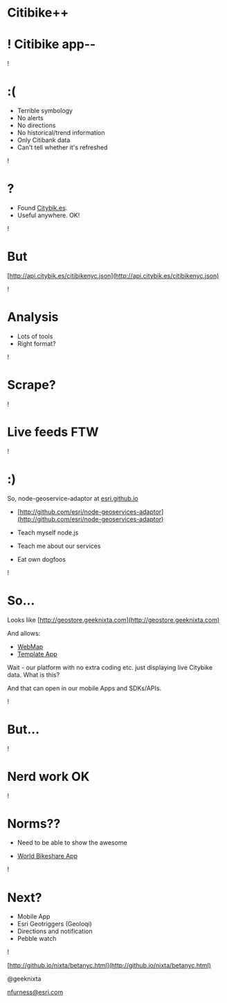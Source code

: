 Citibike++
===

!
Citibike app--
===

!

:(
===
* Terrible symbology
* No alerts
* No directions
* No historical/trend information
* Only Citibank data
* Can't tell whether it's refreshed

!

?
===
* Found
[Citybik.es](http://citybik.es).
* Useful anywhere. OK!
 
!

But
===
[http://api.citybik.es/citibikenyc.json](http://api.citybik.es/citibikenyc.json)

!

Analysis
===

* Lots of tools
* Right format?

!

Scrape?
===

!

Live feeds FTW
===

!

:)
===
So, node-geoservice-adaptor at [esri.github.io](http://esri.github.io)

* [http://github.com/esri/node-geoservices-adaptor](http://github.com/esri/node-geoservices-adaptor)

* Teach myself node.js
* Teach me about our services
* Eat own dogfoos

!

So...
==
Looks like [http://geostore.geeknixta.com](http://geostore.geeknixta.com)

And allows:
* [WebMap](http://geeknixta.maps.arcgis.com/home/webmap/viewer.html?webmap=960e5f0425b34765a957036e9cd38bb5)
* [Template App](http://geeknixta.maps.arcgis.com/apps/OnePane/basicviewer/index.html?appid=adaf2757b3d346a09647d28574df22bd)

Wait - our platform with no extra coding etc. just displaying live Citybike data. What is this?

And that can open in our mobile Apps and SDKs/APIs.

!

But...
===
!

Nerd work OK
===
!

Norms??
===
* Need to be able to show the awesome

* [World Bikeshare App](http://geonode.stg.geeknixta.com/webmaps/world-bikeshares/index.html)

!

Next?
===
* Mobile App
* Esri Geotriggers (Geoloqi)
* Directions and notification
* Pebble watch

!

[http://github.io/nixta/betanyc.html](http://github.io/nixta/betanyc.html)

@geeknixta

nfurness@esri.com
